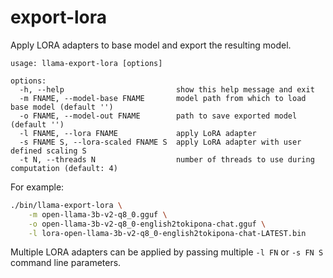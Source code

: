 # export-lora

Apply LORA adapters to base model and export the resulting model.

```
usage: llama-export-lora [options]

options:
  -h, --help                         show this help message and exit
  -m FNAME, --model-base FNAME       model path from which to load base model (default '')
  -o FNAME, --model-out FNAME        path to save exported model (default '')
  -l FNAME, --lora FNAME             apply LoRA adapter
  -s FNAME S, --lora-scaled FNAME S  apply LoRA adapter with user defined scaling S
  -t N, --threads N                  number of threads to use during computation (default: 4)
```

For example:

```bash
./bin/llama-export-lora \
    -m open-llama-3b-v2-q8_0.gguf \
    -o open-llama-3b-v2-q8_0-english2tokipona-chat.gguf \
    -l lora-open-llama-3b-v2-q8_0-english2tokipona-chat-LATEST.bin
```

Multiple LORA adapters can be applied by passing multiple `-l FN` or `-s FN S` command line parameters.

